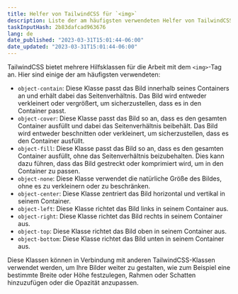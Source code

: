 ```yaml
---
title: Helfer von TailwindCSS für `<img>`
description: Liste der am häufigsten verwendeten Helfer von TailwindCSS für `<img>`
taskInputHash: 2b83dafcad963676
lang: de
date_published: "2023-03-31T15:01:44-06:00"
date_updated: "2023-03-31T15:01:44-06:00"
---
```

TailwindCSS bietet mehrere Hilfsklassen für die Arbeit mit dem `<img>`-Tag an. Hier sind einige der am häufigsten verwendeten: 
- `object-contain`: Diese Klasse passt das Bild innerhalb seines Containers an und erhält dabei das Seitenverhältnis. Das Bild wird entweder verkleinert oder vergrößert, um sicherzustellen, dass es in den Container passt. 
- `object-cover`: Diese Klasse passt das Bild so an, dass es den gesamten Container ausfüllt und dabei das Seitenverhältnis beibehält. Das Bild wird entweder beschnitten oder verkleinert, um sicherzustellen, dass es den Container ausfüllt. 
- `object-fill`: Diese Klasse passt das Bild so an, dass es den gesamten Container ausfüllt, ohne das Seitenverhältnis beizubehalten. Dies kann dazu führen, dass das Bild gestreckt oder komprimiert wird, um in den Container zu passen. 
- `object-none`: Diese Klasse verwendet die natürliche Größe des Bildes, ohne es zu verkleinern oder zu beschränken. 
- `object-center`: Diese Klasse zentriert das Bild horizontal und vertikal in seinem Container. 
- `object-left`: Diese Klasse richtet das Bild links in seinem Container aus. 
- `object-right`: Diese Klasse richtet das Bild rechts in seinem Container aus. 
- `object-top`: Diese Klasse richtet das Bild oben in seinem Container aus. 
- `object-bottom`: Diese Klasse richtet das Bild unten in seinem Container aus.

Diese Klassen können in Verbindung mit anderen TailwindCSS-Klassen verwendet werden, um Ihre Bilder weiter zu gestalten, wie zum Beispiel eine bestimmte Breite oder Höhe festzulegen, Rahmen oder Schatten hinzuzufügen oder die Opazität anzupassen.
